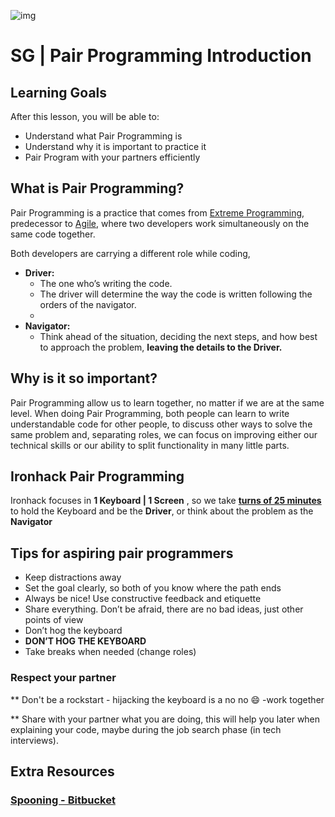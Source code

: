 ![img](https://i.imgur.com/1QgrNNw.png)

# SG | Pair Programming Introduction

## Learning Goals

After this lesson, you will be able to:

- Understand what Pair Programming is
- Understand why it is important to practice it
- Pair Program with your partners efficiently

## What is Pair Programming?

Pair Programming is a practice that comes from [Extreme Programming](https://en.wikipedia.org/wiki/Extreme_programming), predecessor to [Agile](https://en.wikipedia.org/wiki/Agile_software_development), where two developers work simultaneously on the same code together.

Both developers are carrying a different role while coding, 



- **Driver:** 
  - The one who’s writing the code. 
  - The driver will determine the way the code is written following the orders of the navigator. 
  - 
- **Navigator:** 
  - Think ahead of the situation, deciding the next steps, and how best to approach the problem, **leaving the details to the Driver.**





## Why is it so important?

Pair Programming allow us to learn together, no matter if we are at the same level. When doing Pair Programming, both people can learn to write understandable code for other people, to discuss other ways to solve the same problem and, separating roles, we can focus on improving either our technical skills or our ability to split functionality in many little parts.



## Ironhack Pair Programming

Ironhack focuses in **1 Keyboard | 1 Screen** , so we take **[turns of 25 minutes](https://en.wikipedia.org/wiki/Pomodoro_Technique)** to hold the Keyboard and be the **Driver**, or think about the problem as the **Navigator**



## Tips for aspiring pair programmers

- Keep distractions away
- Set the goal clearly, so both of you know where the path ends
- Always be nice! Use constructive feedback and etiquette
- Share everything. Don’t be afraid, there are no bad ideas, just other points of view
- Don’t hog the keyboard
- **DON’T HOG THE KEYBOARD**
- Take breaks when needed (change roles)



### Respect your partner



** Don't be a rockstart - hijacking the keyboard is a no no :smile: -work together

** Share with your partner what you are doing, this will help you later when explaining your code, maybe during the job search phase (in tech interviews).



## Extra Resources

### [Spooning - Bitbucket](https://www.youtube.com/watch?v=8wUOUmeulNs)

